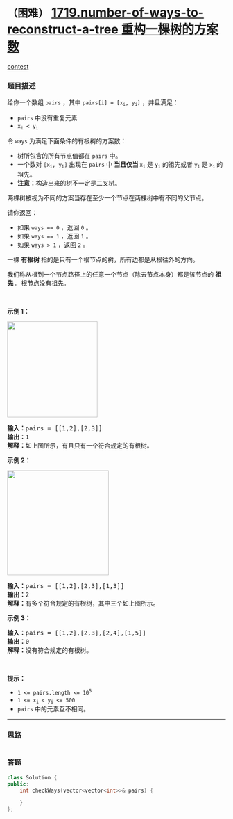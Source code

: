 # `（困难）` [1719.number-of-ways-to-reconstruct-a-tree 重构一棵树的方案数](https://leetcode-cn.com/problems/number-of-ways-to-reconstruct-a-tree/)

[contest](https://leetcode-cn.com/contest/biweekly-contest-43/problems/number-of-ways-to-reconstruct-a-tree/)

### 题目描述
<p>给你一个数组&nbsp;<code>pairs</code> ，其中&nbsp;<code>pairs[i] = [x<sub>i</sub>, y<sub>i</sub>]</code>&nbsp;，并且满足：</p>

<ul>
	<li><code>pairs</code>&nbsp;中没有重复元素</li>
	<li><code>x<sub>i</sub> &lt; y<sub>i</sub></code></li>
</ul>

<p>令&nbsp;<code>ways</code>&nbsp;为满足下面条件的有根树的方案数：</p>

<ul>
	<li>树所包含的所有节点值都在 <code>pairs</code>&nbsp;中。</li>
	<li>一个数对&nbsp;<code>[x<sub>i</sub>, y<sub>i</sub>]</code> 出现在&nbsp;<code>pairs</code>&nbsp;中&nbsp;<strong>当且仅当</strong><strong>&nbsp;</strong><code>x<sub>i</sub></code>&nbsp;是&nbsp;<code>y<sub>i</sub></code>&nbsp;的祖先或者&nbsp;<code>y<sub>i</sub></code>&nbsp;是&nbsp;<code>x<sub>i</sub></code><sub>&nbsp;</sub>的祖先。</li>
	<li><strong>注意：</strong>构造出来的树不一定是二叉树。</li>
</ul>

<p>两棵树被视为不同的方案当存在至少一个节点在两棵树中有不同的父节点。</p>

<p>请你返回：</p>

<ul>
	<li>如果&nbsp;<code>ways == 0</code>&nbsp;，返回&nbsp;<code>0</code>&nbsp;。</li>
	<li>如果&nbsp;<code>ways == 1</code>&nbsp;，返回 <code>1</code>&nbsp;。</li>
	<li>如果&nbsp;<code>ways &gt; 1</code>&nbsp;，返回&nbsp;<code>2</code>&nbsp;。</li>
</ul>

<p>一棵 <strong>有根树</strong>&nbsp;指的是只有一个根节点的树，所有边都是从根往外的方向。</p>

<p>我们称从根到一个节点路径上的任意一个节点（除去节点本身）都是该节点的 <strong>祖先</strong>&nbsp;。根节点没有祖先。</p>

<p>&nbsp;</p>

<p><strong>示例 1：</strong></p>
<img style="width: 208px; height: 221px;" src="https://assets.leetcode-cn.com/aliyun-lc-upload/uploads/2021/01/09/trees2.png">
<pre><b>输入：</b>pairs = [[1,2],[2,3]]
<b>输出：</b>1
<b>解释：</b>如上图所示，有且只有一个符合规定的有根树。
</pre>

<p><strong>示例 2：</strong></p>
<img style="width: 234px; height: 241px;" src="https://assets.leetcode-cn.com/aliyun-lc-upload/uploads/2021/01/09/tree.png" alt="">
<pre><b>输入：</b>pairs = [[1,2],[2,3],[1,3]]
<b>输出：</b>2
<b>解释：</b>有多个符合规定的有根树，其中三个如上图所示。
</pre>

<p><strong>示例 3：</strong></p>

<pre><b>输入：</b>pairs = [[1,2],[2,3],[2,4],[1,5]]
<b>输出：</b>0
<b>解释：</b>没有符合规定的有根树。</pre>

<p>&nbsp;</p>

<p><strong>提示：</strong></p>

<ul>
	<li><code>1 &lt;= pairs.length &lt;= 10<sup>5</sup></code></li>
	<li><code>1 &lt;= x<sub>i </sub>&lt; y<sub>i</sub> &lt;= 500</code></li>
	<li><code>pairs</code>&nbsp;中的元素互不相同。</li>
</ul>


---
### 思路
```
```



### 答题
``` C++
class Solution {
public:
    int checkWays(vector<vector<int>>& pairs) {

    }
};
```





